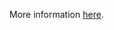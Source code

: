 More information [here](https://docs.prismacloud.io/en/enterprise-edition/policy-reference/kubernetes-policies/kubernetes-policy-index/bc-k8s-17).

